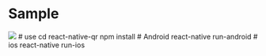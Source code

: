 # Sample
<img src="screenshort/qrscan.gif">
# use
cd react-native-qr 
npm install
# Android
react-native run-android
# ios
react-native run-ios
